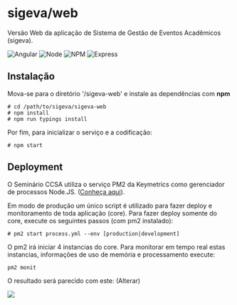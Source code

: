 # sigeva/web
Versão Web da aplicação de Sistema de Gestão de Eventos Acadêmicos (sigeva).

![Angular](https://img.shields.io/badge/Angular-2.4.0-green.svg)
![Node](https://img.shields.io/badge/Node.js-v7.0.0-green.svg)
![NPM](https://img.shields.io/badge/npm-v3.10.3-blue.svg)
![Express](https://img.shields.io/badge/Express-v4.14.0-lightgrey.svg)

## Instalação
Mova-se para o diretório '/sigeva-web' e instale as dependências com **npm**
```
# cd /path/to/sigeva/sigeva-web
# npm install
# npm run typings install
```
Por fim, para inicializar o serviço e a codificação:
```
# npm start
```

## Deployment
O Seminário CCSA utiliza o serviço PM2 da Keymetrics como gerenciador de processos Node.JS. ([Conheça aqui](http://pm2.keymetrics.io/)).

Em modo de produção um único script é utilizado para fazer deploy e monitoramento de toda aplicação (core). 
Para fazer deploy somente do core, execute os seguintes passos (com pm2 instalado):
```
# pm2 start process.yml --env [production|development]
```
O pm2 irá iniciar 4 instancias do core. Para monitorar em tempo real estas instancias, informações de uso de memória e processamento execute:
```
pm2 monit
```
O resultado será parecido com este: (Alterar)

![](http://i.imgur.com/Qn7rcIA.png)
